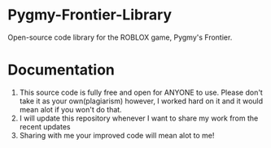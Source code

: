# Pygmy-Frontier-Library
Open-source code library for the ROBLOX game, Pygmy's Frontier.
# Documentation
1. This source code is fully free and open for ANYONE to use. Please don't take it as your own(plagiarism) however, I worked hard on it and it would mean alot if you won't do that.
2. I will update this repository whenever I want to share my work from the recent updates
3. Sharing with me your improved code will mean alot to me!
